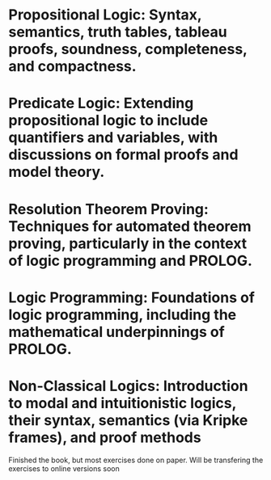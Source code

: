 # Propositional Logic: Syntax, semantics, truth tables, tableau proofs, soundness, completeness, and compactness. 


# Predicate Logic: Extending propositional logic to include quantifiers and variables, with discussions on formal proofs and model theory.

# Resolution Theorem Proving: Techniques for automated theorem proving, particularly in the context of logic programming and PROLOG. 


# Logic Programming: Foundations of logic programming, including the mathematical underpinnings of PROLOG. 


# Non-Classical Logics: Introduction to modal and intuitionistic logics, their syntax, semantics (via Kripke frames), and proof methods

Finished the book, but most exercises done on paper. Will be transfering the exercises to online versions soon
